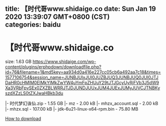 
title: 【时代哥www.shidaige.co
date: Sun Jan 19 2020 13:39:07 GMT+0800 (CST)    
categories: baidu
---

# 【时代哥www.shidaige.co
size: 1.63 GB
 https://www.shidaige.com/wp-content/plugins/erphpdown/downloadfile.php?id=76&filename=1&md5key=aa934d0a416e227cc05cb6a492aa7c18&times=1577106754&session_name=JUNBJUIxJUI0JUZBJUQ3JUNBJUQ0JUI0JTJDaHR0cHMlM0ElMkYlMkZwYW4uYmFpZHUuY29tJTJGcyUyRjFVb3J5dW9Xa3VRbFpvSEx0ZXZBLWRRJTJDJUNDJUUxJUM4JUExJUMyJUVCJTNBKyszdXZzLS0tZXJwaHBkb3du
 
|- 时代梦幻诛仙.zip - 1.55 GB
|- mz - 2.00 kB
|- mhzx_account.sql - 2.00 kB
|- mhzx.sql - 107.00 kB
|- jdk-6u21-linux-x64-rpm.bin - 75.80 MB

[How to download](https://bpcam.bemobtrk.com/go/2ceec3aa-1ca2-46d6-b9ff-aaa5c184517c?jno=3861)